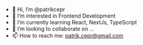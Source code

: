 - 👋 Hi, I’m @patrikcepr
- 👀 I’m interested in Frontend Development
- 🌱 I’m currently learning React, NextJs, TypeScript
- 💞️ I’m looking to collaborate on ...
- 📫 How to reach me: patrik.cepr@gmail.com

<!---
patrikcepr/patrikcepr is a ✨ special ✨ repository because its `README.md` (this file) appears on your GitHub profile.
You can click the Preview link to take a look at your changes.
--->
